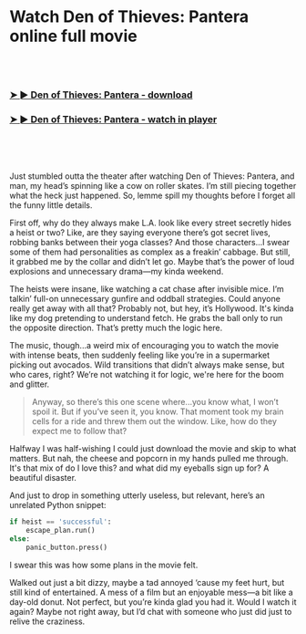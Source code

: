 <h1>Watch Den of Thieves: Pantera online full movie</h1>


<br><br>

<h3><a href="https://Brendans-postcatsvorsrac1987.github.io/squmcgzlbk/">➤ ► Den of Thieves: Pantera - download</a></h3> 
<h3><a href="https://Brendans-postcatsvorsrac1987.github.io/squmcgzlbk/">➤ ► Den of Thieves: Pantera - watch in player</a></h3>


<br><br><br>


Just stumbled outta the theater after watching Den of Thieves: Pantera, and man, my head’s spinning like a cow on roller skates. I’m still piecing together what the heck just happened. So, lemme spill my thoughts before I forget all the funny little details.

First off, why do they always make L.A. look like every street secretly hides a heist or two? Like, are they saying everyone there’s got secret lives, robbing banks between their yoga classes? And those characters...I swear some of them had personalities as complex as a freakin’ cabbage. But still, it grabbed me by the collar and didn’t let go. Maybe that’s the power of loud explosions and unnecessary drama—my kinda weekend.

The heists were insane, like watching a cat chase after invisible mice. I’m talkin’ full-on unnecessary gunfire and oddball strategies. Could anyone really get away with all that? Probably not, but hey, it’s Hollywood. It's kinda like my dog pretending to understand fetch. He grabs the ball only to run the opposite direction. That’s pretty much the logic here.

The music, though...a weird mix of encouraging you to watch the movie with intense beats, then suddenly feeling like you’re in a supermarket picking out avocados. Wild transitions that didn’t always make sense, but who cares, right? We’re not watching it for logic, we're here for the boom and glitter.

> Anyway, so there’s this one scene where...you know what, I won’t spoil it. But if you’ve seen it, you know. That moment took my brain cells for a ride and threw them out the window. Like, how do they expect me to follow that?

Halfway I was half-wishing I could just download the movie and skip to what matters. But nah, the cheese and popcorn in my hands pulled me through. It's that mix of do I love this? and what did my eyeballs sign up for? A beautiful disaster.

And just to drop in something utterly useless, but relevant, here’s an unrelated Python snippet:  
```python
if heist == 'successful':
    escape_plan.run()
else:
    panic_button.press()
```
I swear this was how some plans in the movie felt.

Walked out just a bit dizzy, maybe a tad annoyed ‘cause my feet hurt, but still kind of entertained. A mess of a film but an enjoyable mess—a bit like a day-old donut. Not perfect, but you’re kinda glad you had it. Would I watch it again? Maybe not right away, but I’d chat with someone who just did just to relive the craziness.
